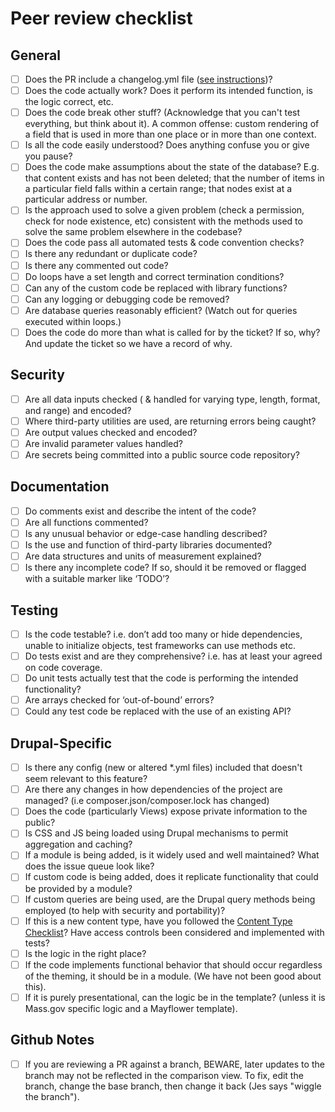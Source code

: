 # Peer review checklist

## General

- [ ] Does the PR include a changelog.yml file ([see instructions](changelog_instructions.md))? 
- [ ] Does the code actually work? Does it perform its intended function, is the logic correct, etc.
- [ ] Does the code break other stuff? (Acknowledge that you can't test everything, but think about it). A common offense: custom rendering of a field that is used in more than one place or in more than one context.
- [ ] Is all the code easily understood? Does anything confuse you or give you pause?
- [ ] Does the code make assumptions about the state of the database? E.g. that content exists and has not been deleted; that the number of items in a particular field falls within a certain range; that nodes exist at a particular address or number.
- [ ] Is the approach used to solve a given problem (check a permission, check for node existence, etc) consistent with the methods used to solve the same problem elsewhere in the codebase?
- [ ] Does the code pass all automated tests & code convention checks?
- [ ] Is there any redundant or duplicate code?
- [ ] Is there any commented out code?
- [ ] Do loops have a set length and correct termination conditions?
- [ ] Can any of the custom code be replaced with library functions?
- [ ] Can any logging or debugging code be removed?
- [ ] Are database queries reasonably efficient? (Watch out for queries executed within loops.)
- [ ] Does the code do more than what is called for by the ticket? If so, why? And update the ticket so we have a record of why.

## Security

- [ ] Are all data inputs checked ( & handled for varying type, length, format, and range) and encoded?
- [ ] Where third-party utilities are used, are returning errors being caught?
- [ ] Are output values checked and encoded?
- [ ] Are invalid parameter values handled?
- [ ] Are secrets being committed into a public source code repository? 

## Documentation

- [ ] Do comments exist and describe the intent of the code?
- [ ] Are all functions commented?
- [ ] Is any unusual behavior or edge-case handling described?
- [ ] Is the use and function of third-party libraries documented?
- [ ] Are data structures and units of measurement explained?
- [ ] Is there any incomplete code? If so, should it be removed or flagged with a suitable marker like ‘TODO’?

## Testing

- [ ] Is the code testable? i.e. don’t add too many or hide dependencies, unable to initialize objects, test frameworks can use methods etc.
- [ ] Do tests exist and are they comprehensive? i.e. has at least your agreed on code coverage.
- [ ] Do unit tests actually test that the code is performing the intended functionality?
- [ ] Are arrays checked for ‘out-of-bound’ errors?
- [ ] Could any test code be replaced with the use of an existing API?

## Drupal-Specific

- [ ] Is there any config (new or altered \*.yml files) included that doesn't seem relevant to this feature?
- [ ] Are there any changes in how dependencies of the project are managed? (i.e composer.json/composer.lock has changed)
- [ ] Does the code (particularly Views) expose private information to the public?
- [ ] Is CSS and JS being loaded using Drupal mechanisms to permit aggregation and caching?
- [ ] If a module is being added, is it widely used and well maintained? What does the issue queue look like?
- [ ] If custom code is being added, does it replicate functionality that could be provided by a module?
- [ ] If custom queries are being used, are the Drupal query methods being employed (to help with security and portability)?
- [ ] If this is a new content type, have you followed the [Content Type Checklist](content-type-checklist.md)? Have access controls been considered and implemented with tests? 
- [ ] Is the logic in the right place?
- [ ] If the code implements functional behavior that should occur regardless of the theming, it should be in a module. (We have not been good about this).
- [ ] If it is purely presentational, can the logic be in the template? (unless it is Mass.gov specific logic and a Mayflower template).

## Github Notes

- [ ] If you are reviewing a PR against a branch, BEWARE, later updates to the branch may not be reflected in the comparison view. To fix, edit the branch, change the base branch, then change it back (Jes says "wiggle the branch").
